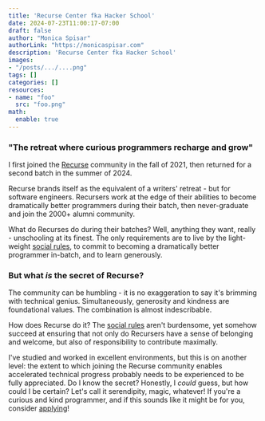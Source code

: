 ```yaml
---
title: 'Recurse Center fka Hacker School'
date: 2024-07-23T11:00:17-07:00
draft: false
author: "Monica Spisar"
authorLink: "https://monicaspisar.com"
description: 'Recurse Center fka Hacker School'
images: 
- "/posts/.../....png"
tags: []
categories: []
resources:
- name: "foo"
  src: "foo.png"
math:
  enable: true
---
```


### "The retreat where curious programmers recharge and grow"

I first joined the [Recurse](https://recurse.com) community in the fall of 2021, then returned for a second batch in the summer of 2024. 

Recurse brands itself as the equivalent of a writers' retreat - but for software engineers. Recursers work at the edge of their abilities to become dramatically better programmers during their batch, then never-graduate and join the 2000+ alumni community.

What do Recurses do during their batches? Well, anything they want, really - unschooling at its finest. The only requirements are to live by the light-weight [social rules](https://www.recurse.com/social-rules), to commit to becoming a dramatically better programmer in-batch, and to learn generously.

### But what *is* the secret of Recurse?

The community can be humbling - it is no exaggeration to say it's brimming with technical genius. Simultaneously, generosity and kindness are foundational values. The combination is almost indescribable. 

How does Recurse do it? The [social rules](https://www.recurse.com/manual?_gl=1*191m3io*_ga*MTYyNTY5NzI5MS4xNzE5MzM0MjYz*_ga_VGMRYDBB5R*MTcyMTc1ODA4Ny4xLjEuMTcyMTc1ODc0Ni4wLjAuMA..#sub-sec-social-rules) aren't burdensome, yet somehow succeed at ensuring that not only do Recursers have a sense of belonging and welcome, but also of responsibility to contribute maximally. 

I've studied and worked in excellent environments, but this is on another level: the extent to which joining the Recurse community enables accelerated technical progress probably needs to be experienced to be fully appreciated. Do I know the secret? Honestly, I _could_ guess, but how could I be certain? Let's call it serendipity, magic, whatever! If you're a curious and kind programmer, and if this sounds like it might be for you, consider [applying](https://www.recurse.com/apply)!